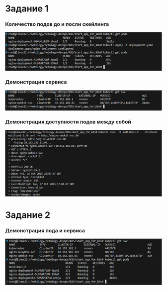 # Задание 1
### Количество подов до и посли скейлинга 

![](screenshots/1.png)

### Демонстрация сервиса

![](screenshots/2.png)

### Демонстрация доступности подов между собой

![](screenshots/3.png)

# Задание 2
### Демонстрация пода и сервиса

![](screenshots/4.png)